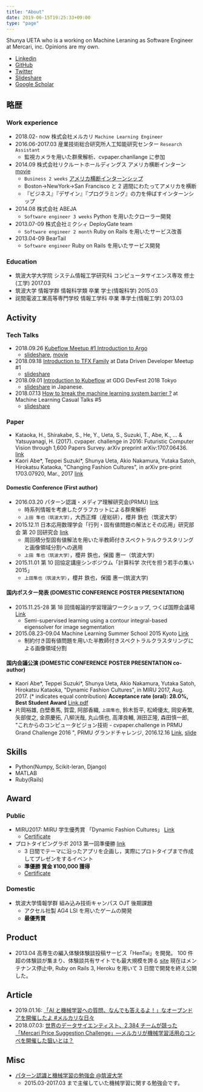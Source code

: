 ```yaml
---
title: "About"
date: 2019-06-15T19:25:33+09:00
type: "page"
---
```


Shunya UETA who is a working on Machine Leraning as Software Engineer at Mercari, inc. Opinions are my own.

- [Linkedin](https://www.linkedin.com/in/shunya-ueta-2a0b96a4/)
- [GitHub](https://github.com/hurutoriya)
- [Twitter](https://twitter.com/hurutoriya)
- [Slideshare](http://www.slideshare.net/shunyaueta)
- [Google Scholar](https://scholar.google.com.au/citations?hl=en&user=ghbIA8gAAAAJ)

## 略歴

### Work experience

- 2018.02- now 株式会社メルカリ `Machine Learning Engineer`
- 2016.06-2017.03 産業技術総合研究所人工知能研究センター `Research Assistant`
  - 監視カメラを用いた群衆解析、cvpaper.chanllange に参加
- 2014.09 株式会社リクルートホールディングス アメリカ横断インターン [movie](https://www.youtube.com/watch?v=r_r-Ww2Wuak)
  - `Business 2 weeks` [アメリカ横断インターンシップ](http://recruit-jinji.jp/growthhackinus2014/report/)
  - Boston→NewYork→San Francisco と 2 週間にわたってアメリカを横断
  - 『ビジネス』『デザイン』『プログラミング』の力を伸ばすインターンシップ
- 2014.08 株式会社 ABEJA
  - `Software engineer 3 weeks` Python を用いたクローラー開発
- 2013.07-09 株式会社ミクシィ DeployGate team
  - `Software engineer 2 month` Ruby on Rails を用いたサービス改善
- 2013.04-09 BearTail
  - `Software engineer` Ruby on Rails を用いたサービス開発

### Education

- 筑波大学大学院 システム情報工学研究科 コンピュータサイエンス専攻 修士(工学) 2017.03
- 筑波大学 情報学群 情報科学類 卒業 学士(情報科学) 2015.03
- 詫間電波工業高等専門学校 情報工学科 卒業 準学士(情報工学) 2013.03

## Activity

### Tech Talks

- 2018.09.26 [Kubeflow Meetup #1 Introduction to Argo](https://crash.academy/video/343/1671)
  - [slideshare](https://www.slideshare.net/shunyaueta/introduction-to-argo-116672516), [movie](https://crash.academy/video/343/1671)
- 2018.09.18 [Introduction to TFX Family](https://d3m.connpass.com/event/98934/) at Data Driven Developer Meetup #1
  - [slideshare](https://www.slideshare.net/shunyaueta/introduction-to-tfx-tfdvtfttfma)
- 2018.09.01 [Introduction to Kubeflow](https://tokyo2018.gdgjapan.org/ml) at GDG DevFest 2018 Tokyo
  - [slideshare](https://www.slideshare.net/shunyaueta/kubeflow-devfest18) in Japanese.
- 2018.07.13 [How to break the machine learning system barrier ?](https://mlct.connpass.com/event/88797/) at Machine Learning Casual Talks #5
  - [slideshare](https://www.slideshare.net/shunyaueta/how-to-break-the-machine-learning-system-barrier)

### Paper

- Kataoka, H., Shirakabe, S., He, Y., Ueta, S., Suzuki, T., Abe, K., ... & Yatsuyanagi, H. (2017). cvpaper. challenge in 2016: Futuristic Computer Vision through 1,600 Papers Survey. arXiv preprint arXiv:1707.06436. [link](https://arxiv.org/abs/1707.06436)
- Kaori Abe*, Teppei Suzuki*, Shunya Ueta, Akio Nakamura, Yutaka Satoh, Hirokatsu Kataoka, "Changing Fashion Cultures", in arXiv pre-print 1703.07920, Mar., 2017 [link](https://arxiv.org/abs/1703.07920)

#### Domestic Conference (First author)

- 2016.03.20 パターン認識・メディア理解研究会(PRMU) [link](http://www.ieice.org/ken/program/index.php?tgs_regid=9a7e703943e8fb9c067017e6f0f0b4062afeda7d4739e7050b48a25961229a2a&lang=)
  - 時系列情報を考慮したグラフカットによる群衆解析
  - `上田 隼也（筑波大学）`，大西正輝（産総研），櫻井 鉄也（筑波大学）
- 2015.12.11 日本応用数理学会「行列・固有値問題の解法とその応用」研究部会 第 20 回研究会 [link](http://na.cs.tsukuba.ac.jp/mepa/?page_id=1024)
  - 周回積分型固有値解法を用いた半教師付きスペクトラルクラスタリングと画像領域分割への適用
  - `上田 隼也（筑波大学）`，櫻井 鉄也，保國 惠一（筑波大学）
- 2015.11.01 第 10 回協定講座シンポジウム「計算科学 次代を担う若手の集い 2015」
  - `上田隼也（筑波大学）`，櫻井 鉄也，保國 惠一(筑波大学)

#### 国内ポスター発表 (DOMESTIC CONFERENCE POSTER PRESENTATION)

- 2015.11.25-28 第 18 回情報論的学習理論ワークショップ, つくば国際会議場 [Link](http://ibisml.org/ibis2015/poster1/)
  - Semi-supervised learning using a contour integral-based eigensolver for image segmentation
- 2015.08.23-09.04 Machine Learning Summer School 2015 Kyoto [Link](http://www.iip.ist.i.kyoto-u.ac.jp/mlss15/doku.php?id=mlss)
  - 制約付き固有値問題を用いた半教師付きスペクトラルクラスタリングによる画像領域分割

#### 国内会議公演 (DOMESTIC CONFERENCE POSTER PRESENTATION co-author)

- Kaori Abe*, Teppei Suzuki*, Shunya Ueta, Akio Nakamura, Yutaka Satoh, Hirokatsu Kataoka, "Dynamic Fashion Cultures", in MIRU 2017, Aug. 2017. (\* indicates equal contribution) **Acceptance rate (oral): 28.0%, Best Student Award** [Link](http://cvim.ipsj.or.jp/MIRU2017/index.php?id=technical-program),[pdf](https://arxiv.org/abs/1703.07920)
- 片岡裕雄, 白壁奏馬, 賀雲, 阿部香織, `上田隼也`, 鈴木哲平, 松崎優太, 岡安寿繁, 矢部俊之, 金原慶拓, 八柳洸哉, 丸山慎也, 高澤良輔, 淵田正隆, 森田慎一郎, "これからのコンピュータビジョン技術 - cvpaper.challenge in PRMU Grand Challenge 2016 ", PRMU グランドチャレンジ, 2016.12.16 [Link](http://www.ieice.org/ken/paper/20161216pbnj/), [slide](http://www.slideshare.net/cvpaperchallenge/cvpaperchallenge-in-prmu-grand-challenge-2016-prmu-201612)

## Skills

- Python(Numpy, Scikit-leran, Django)
- MATLAB
- Ruby(Rails)

## Award

### Public

- MIRU2017: MIRU 学生優秀賞 「Dynamic Fashion Cultures」 [Link](http://cvim.ipsj.or.jp/MIRU2017/index.php?id=awards)
  - [Certificate](https://photos.app.goo.gl/kC7D8UD6O2uvjmbt2)
- プロトタイピングラボ 2013 第一回準優勝 [link](https://klabint.wordpress.com/2013/08/22/ptlab2013-1-day3-2/)
  - 3 日間でテーマに沿ったアプリを企画し，実際にプロトタイプまで作成してプレゼンをするイベント
  - **準優勝 賞金 ¥100,000 獲得**
  - [Certificate](https://photos.app.goo.gl/1W9Jgp2O7PWuSdVr1)

### Domestic

- 筑波大学情報学群 組み込み技術キャンパス OJT 後期課題
  - アクセル社製 AG4 LSI を用いたゲームの開発
  - **最優秀賞**

## Product

- 2013.04 高専生の編入体験体験談投稿サービス「HenTai」を開発。 100 件超の体験談が集まり、体験談共有サイトでも最大規模を誇る [site](http://kosen.herokuapp.com/)
  現在はメンテナンス停止中, Ruby on Rails 3, Heroku を用いて 3 日間で開発を終え公開した。

## Article

- 2019.01.16: [「AI と機械学習への質問、なんでも答えるよ！」なオープンドアを開催したよ #メルカリな日々](https://mercan.mercari.com/entry/2019/01/16/200645)
- 2018.07.03: [世界のデータサイエンティスト、2,384 チームが競った「Mercari Price Suggestion Challenge」―メルカリが機械学習活用のコンペを開催した狙いとは？](https://techplay.jp/column/290)

## Misc

- [パターン認識と機械学習の勉強会 @筑波大学](http://prml-seminar.github.io/)
  - 2015.03-2017.03 まで主催していた機械学習に関する勉強会です。
